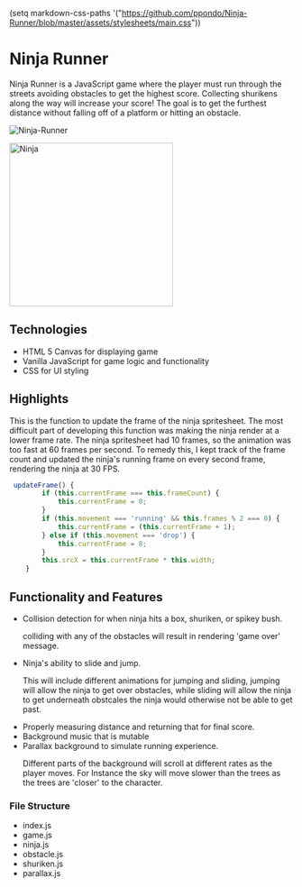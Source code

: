 (setq markdown-css-paths '("https://github.com/ppondo/Ninja-Runner/blob/master/assets/stylesheets/main.css"))
# Ninja Runner

   Ninja Runner is a JavaScript game where the player must run through the streets avoiding obstacles to get the highest score. Collecting shurikens along the way will increase your score! The goal is to get the furthest distance without falling off of a platform or hitting an obstacle.

<div class="readme">
  <img src="https://media.giphy.com/media/MFyyImydmpCMDcq173/giphy.gif" alt="Ninja-Runner">

  <a href='https://ppondo.github.io/Ninja-Runner/'><img height="290" src="https://github.com/ppondo/Ninja-Runner/blob/master/assets/images/ninja-man.png" alt='Ninja'></a>
</div>

## Technologies
<ul>
    <li>HTML 5 Canvas for displaying game</li>
    <li>Vanilla JavaScript for game logic and functionality</li>
    <li>CSS for UI styling</li>
</ul>

## Highlights

This is the function to update the frame of the ninja spritesheet. The most difficult part of developing this function was making the ninja render at a lower frame rate. The ninja spritesheet had 10 frames, so the animation was too fast at 60 frames per second. To remedy this, I kept track of the frame count and updated the ninja's running frame on every second frame, rendering the ninja at 30 FPS.
```JavaScript
 updateFrame() {
        if (this.currentFrame === this.frameCount) {
            this.currentFrame = 0;
        }
        if (this.movement === 'running' && this.frames % 2 === 0) {
            this.currentFrame = (this.currentFrame + 1);
        } else if (this.movement === 'drop') {
            this.currentFrame = 8;
        }
        this.srcX = this.currentFrame * this.width;
    }
```

  
## Functionality and Features
<ul>
    <li>Collision detection for when ninja hits a box, shuriken, or spikey bush.
      <p>colliding with any of the obstacles will result in rendering 'game over' message.</p>
    </li>
    <li>Ninja's ability to slide and jump.
       <p>This will include different animations for jumping and sliding, jumping will allow the ninja to get over obstacles, while sliding will allow the ninja to get underneath obstcales the ninja would otherwise not be able to get past.</p>
    </li>
    <li>Properly measuring distance and returning that for final score.</li>
    <li>Background music that is mutable</li>
    <li>Parallax background to simulate running experience.
      <p>Different parts of the background will scroll at different rates as the player moves. For Instance the sky will move slower than the trees as the trees are 'closer' to the character.</p>
    </li>
</ul>


### File Structure
<ul>
    <li>index.js</li>
    <li>game.js</li>
    <li>ninja.js</li>
    <li>obstacle.js</li>
    <li>shuriken.js</li>
    <li>parallax.js</li>
</ul>





